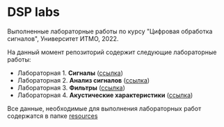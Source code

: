 # DSP labs
Выполненные лабораторные работы по курсу "Цифровая обработка сигналов", Университет ИТМО, 2022.

На данный момент репозиторий содержит следующие лабораторные работы:
- Лабораторная 1. **Сигналы** ([ссылка](https://github.com/ZorkinaAn/dsp_labs/blob/main/lab1.ipynb))
- Лабораторная 2. **Анализ сигналов** ([ссылка](https://github.com/ZorkinaAn/dsp_labs/blob/main/lab2.ipynb))
- Лабораторная 3. **Фильтры** ([ссылка](https://github.com/ZorkinaAn/dsp_labs/blob/main/lab3.ipynb))
- Лабораторная 4. **Акустические характеристики** ([ссылка](https://github.com/ZorkinaAn/dsp_labs/blob/main/lab4.ipynb))

Все данные, необходимые для выполнения лабораторных работ содержатся в папке [resources](https://github.com/ZorkinaAn/dsp_labs/blob/main/resources)
